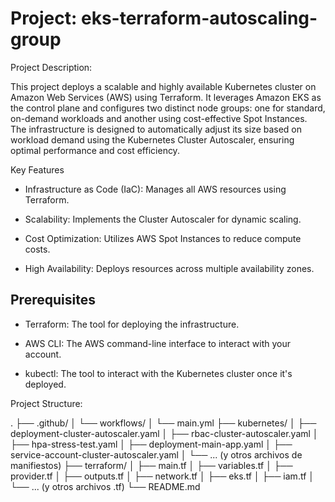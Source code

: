 # **Project: eks-terraform-autoscaling-group**
  
Project Description:

This project deploys a scalable and highly available Kubernetes cluster on Amazon Web Services (AWS) using Terraform. It leverages Amazon EKS as the control plane and configures two distinct node groups: one for standard, on-demand workloads and another using cost-effective Spot Instances. The infrastructure is designed to automatically adjust its size based on workload demand using the Kubernetes Cluster Autoscaler, ensuring optimal performance and cost efficiency.

Key Features

*   Infrastructure as Code (IaC): Manages all AWS resources using Terraform.

*   Scalability: Implements the Cluster Autoscaler for dynamic scaling.

*  Cost Optimization: Utilizes AWS Spot Instances to reduce compute costs.

* High Availability: Deploys resources across multiple availability zones.

## Prerequisites

* Terraform: The tool for deploying the infrastructure.

* AWS CLI: The AWS command-line interface to interact with your account.

* kubectl: The tool to interact with the Kubernetes cluster once it's deployed.

Project Structure: 

.
├── .github/
│   └── workflows/
│       └── main.yml
├── kubernetes/
│   ├── deployment-cluster-autoscaler.yaml
│   ├── rbac-cluster-autoscaler.yaml
│   ├── hpa-stress-test.yaml
│   ├── deployment-main-app.yaml
│   ├── service-account-cluster-autoscaler.yaml
│   └── ... (y otros archivos de manifiestos)
├── terraform/
│   ├── main.tf
│   ├── variables.tf
│   ├── provider.tf
│   ├── outputs.tf
│   ├── network.tf
│   ├── eks.tf
│   ├── iam.tf
│   └── ... (y otros archivos .tf)
└── README.md
